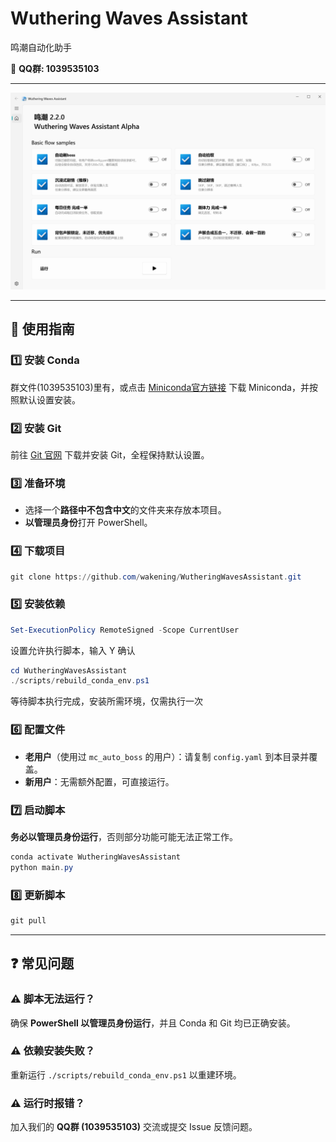 # Wuthering Waves Assistant

鸣潮自动化助手

📢 **QQ群: 1039535103**

---

![Wuthering Waves Assistant](assets/static/home_page.png)

---

## 📌 使用指南

### 1️⃣ 安装 Conda

群文件(1039535103)里有，或点击 [Miniconda官方链接](https://repo.anaconda.com/miniconda/Miniconda3-latest-Windows-x86_64.exe) 下载 Miniconda，并按照默认设置安装。

### 2️⃣ 安装 Git

前往 [Git 官网](https://git-scm.com/) 下载并安装 Git，全程保持默认设置。

### 3️⃣ 准备环境

- 选择一个**路径中不包含中文**的文件夹来存放本项目。
- **以管理员身份**打开 PowerShell。

### 4️⃣ 下载项目

```powershell
git clone https://github.com/wakening/WutheringWavesAssistant.git
```

### 5️⃣ 安装依赖


```powershell
Set-ExecutionPolicy RemoteSigned -Scope CurrentUser
```

设置允许执行脚本，输入 Y 确认

```powershell
cd WutheringWavesAssistant
./scripts/rebuild_conda_env.ps1
```

等待脚本执行完成，安装所需环境，仅需执行一次  


### 6️⃣ 配置文件

- **老用户**（使用过 `mc_auto_boss` 的用户）：请复制 `config.yaml` 到本目录并覆盖。
- **新用户**：无需额外配置，可直接运行。

### 7️⃣ 启动脚本

**务必以管理员身份运行**，否则部分功能可能无法正常工作。

```powershell
conda activate WutheringWavesAssistant
python main.py
```

### 8️⃣ 更新脚本

```powershell
git pull
```

---

## ❓ 常见问题

### ⚠️ 脚本无法运行？
确保 **PowerShell 以管理员身份运行**，并且 Conda 和 Git 均已正确安装。

### ⚠️ 依赖安装失败？
重新运行 `./scripts/rebuild_conda_env.ps1` 以重建环境。

### ⚠️ 运行时报错？
加入我们的 **QQ群 (1039535103)** 交流或提交 Issue 反馈问题。

